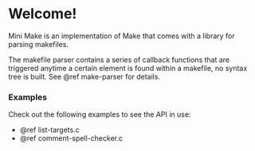 Welcome!
========

Mini Make is an implementation of Make that comes with a library for parsing makefiles.

The makefile parser contains a series of callback functions that are triggered anytime a certain element is found within a makefile, no syntax tree is built. See @ref make-parser for details.

### Examples

Check out the following examples to see the API in use:

 - @ref list-targets.c
 - @ref comment-spell-checker.c

